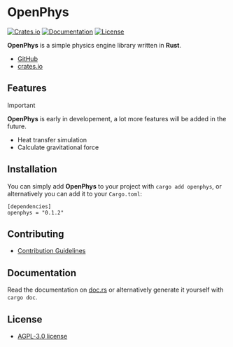 # OpenPhys

[![Crates.io](https://img.shields.io/crates/v/openphys.svg)](https://crates.io/crates/openphys)
[![Documentation](https://docs.rs/openphys/badge.svg)](https://docs.rs/openphys)
[![License](https://img.shields.io/badge/license-AGPL--3.0-blue.svg)](https://github.com/CyntexMore/OpenPhys/blob/main/LICENSE)

**OpenPhys** is a simple physics engine library written in **Rust**.

- [GitHub](https://github.com/CyntexMore/OpenPhys)
- [crates.io](https://crates.io/crates/openphys)

## Features

> [!IMPORTANT]
> **OpenPhys** is early in developement, a lot more features will be added in the future.

- Heat transfer simulation
- Calculate gravitational force

## Installation

You can simply add **OpenPhys** to your project with `cargo add openphys`, or alternatively you can add it to your `Cargo.toml`:
```
[dependencies]
openphys = "0.1.2"
```

## Contributing

- [Contribution Guidelines](https://github.com/CyntexMore/OpenPhys/blob/main/docs/CONTRIBUTING.md)

## Documentation

Read the documentation on [doc.rs](https://docs.rs/openphys/latest/openphys) or alternatively generate it yourself with `cargo doc`.

## License
- [AGPL-3.0 license](https://github.com/CyntexMore/OpenPhys/blob/main/LICENSE)

